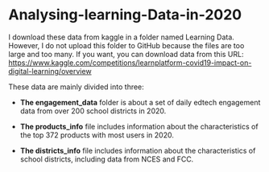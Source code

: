 # Analysing-learning-Data-in-2020
I download these data from kaggle in a folder named Learning Data. However, I do not upload this folder to GitHub because the files are too large and too many. 
If you want, you can download data from this URL: https://www.kaggle.com/competitions/learnplatform-covid19-impact-on-digital-learning/overview

These data are mainly divided into three:

*   **The engagement_data** folder is about a set of daily edtech engagement data from over 200 school districts in 2020.

*   **The products_info** file includes information about the characteristics of the top 372 products with most users in 2020.

*   **The districts_info** file includes information about the characteristics of school districts, including data from NCES and FCC.

